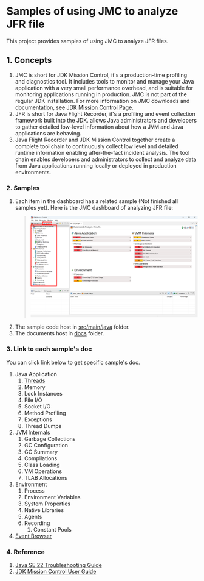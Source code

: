 # Samples of using JMC to analyze JFR file

This project provides samples of using JMC to analyze JFR files.

## 1. Concepts

1. JMC is short for JDK Mission Control, it's a production-time profiling and diagnostics tool. It includes tools to 
   monitor and manage your Java application with a very small performance overhead, and is suitable for monitoring 
   applications running in production. JMC is not part of the regular JDK installation. For more information on JMC 
   downloads and documentation, see [JDK Mission Control Page](https://www.oracle.com/java/technologies/jdk-mission-control.html).
2. JFR is short for Java Flight Recorder, it's a profiling and event collection framework built into the JDK. allows 
   Java administrators and developers to gather detailed low-level information about how a JVM and Java applications 
   are behaving.
3. Java Flight Recorder and JDK Mission Control together create a complete tool chain to continuously collect low level 
   and detailed runtime information enabling after-the-fact incident analysis. The tool chain enables developers and 
   administrators to collect and analyze data from Java applications running locally or deployed in production 
   environments.

### 2. Samples

1. Each item in the dashboard has a related sample (Not finished all samples yet). Here is the JMC dashboard of 
   analyzing JFR file:
   > ![JMC-dashboard-of-analyzing-JFR-file](./pictures/JMC-dashboard-of-analyzing-JFR-file.png)
2. The sample code host in [src/main/java](/src/main/java) folder.
3. The documents host in [docs](docs) folder. 

### 3. Link to each sample's doc

You can click link below to get specific sample's doc.

1. Java Application
   1. [Threads](./docs/Threads.md)
   2. Memory
   3. Lock Instances
   4. File I/O
   5. Socket I/O
   6. Method Profiling
   7. Exceptions
   8. Thread Dumps
2. JVM Internals
   1. Garbage Collections
   2. GC Configuration
   3. GC Summary
   4. Compilations
   5. Class Loading
   6. VM Operations
   7. TLAB Allocations
3. Environment
   1. Process
   2. Environment Variables
   3. System Properties
   4. Native Libraries
   5. Agents
   6. Recording
      1. Constant Pools
4. [Event Browser](./docs/EventBrowser.md)

### 4. Reference

1. [Java SE 22 Troubleshooting Guide](https://docs.oracle.com/en/java/javase/22/troubleshoot/index.html)
2. [JDK Mission Control User Guide](https://docs.oracle.com/en/java/java-components/jdk-mission-control/9/user-guide/)

